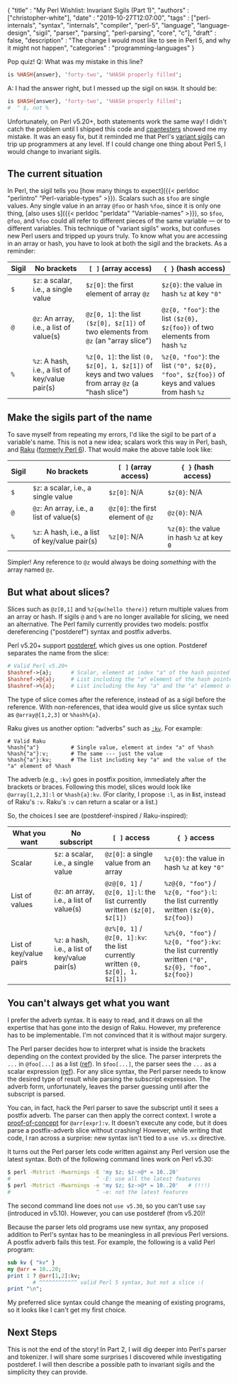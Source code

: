   {
    "title"       : "My Perl Wishlist: Invariant Sigils (Part 1)",
    "authors"     : ["christopher-white"],
    "date"        : "2019-10-27T12:07:00",
    "tags"        : ["perl-internals", "syntax", "internals",
                    "compiler", "perl-5", "language", "language-design",
                    "sigil", "parser", "parsing", "perl-parsing", "core", "c"],
    "draft"       : false,
    "description" : "The change I would most like to see in Perl 5, and why it might not happen",
    "categories"  : "programming-languages"
  }

Pop quiz!  Q: What was my mistake in this line?

```perl
is %HASH{answer}, 'forty-two', '%HASH properly filled';
```

A: I had the answer right, but I messed up the sigil on `HASH`.  It
should be:

```perl
is $HASH{answer}, 'forty-two', '%HASH properly filled';
#  ^ $, not %
```

Unfortunately, on Perl v5.20+, both statements work the same way!  I
didn't catch the problem until I shipped this code and
[cpantesters](http://matrix.cpantesters.org/?dist=vars-i+1.08-TRIAL)
showed me my mistake.  It was an easy fix, but it reminded me that Perl's
[variant sigils](http://modernperlbooks.com/books/modern_perl/chapter_03.html#variablenamesandsigils)
can trip up programmers at any level.  If I could change one thing about
Perl 5, I would change to invariant sigils.

The current situation
---------------------

In Perl, the sigil tells you
[how many things to expect]({{< perldoc "perlintro" "Perl-variable-types" >}}).
Scalars such as `$foo` are single values.  Any single value in an array
`@foo` or hash `%foo`, since it is only one thing,
[also uses `$`]({{< perldoc "perldata" "Variable-names" >}}),
so `$foo`, `@foo`, and `%foo` could all refer to different pieces of the
same variable &mdash; or to different variables.
This technique of "variant sigils" works, but confuses
new Perl users and tripped up yours truly.  To know what you
are accessing in an array or hash, you have to look at both the sigil
and the brackets.  As a reminder:

| Sigil | No brackets                                     | `[ ]` (array access)                                                                                | `{ }` (hash access)                                                                       |
|-------|-------------------------------------------------|-----------------------------------------------------------------------------------------------------|-------------------------------------------------------------------------------------------|
| `$`   | `$z`: a scalar, i.e., a single value            | `$z[0]`: the first element of array `@z`                                                            | `$z{0}`: the value in hash `%z` at key `"0"`                                              |
| `@`   | `@z`: An array, i.e., a list of value(s)        | `@z[0, 1]`: the list `($z[0], $z[1])` of two elements from `@z` (an "array slice")                  | `@z{0, "foo"}`: the list `($z{0}, $z{foo})` of two elements from hash `%z`                |
| `%`   | `%z`: A hash, i.e., a list of key/value pair(s) | `%z[0, 1]`: the list `(0, $z[0], 1, $z[1])` of keys and two values from array `@z` (a "hash slice") | `%z{0, "foo"}`: the list `("0", $z{0}, "foo", $z{foo})` of keys and values from hash `%z` |

Make the sigils part of the name
--------------------------------

To save myself from repeating my errors, I'd like the sigil to be part of a
variable's name.  This is not a new idea; scalars work this way in Perl, bash,
and [Raku](https://docs.perl6.org/language/101-basics#sigil_and_identifier)
([formerly Perl 6](https://github.com/perl6/problem-solving/blob/master/solutions/language/Path-to-Raku.md)).
That would make the above table look like:

| Sigil | No brackets                                     | `[ ]` (array access)                | `{ }` (hash access)                        |
|-------|-------------------------------------------------|-------------------------------------|--------------------------------------------|
| `$`   | `$z`: a scalar, i.e., a single value            | `$z[0]`: N/A                        | `$z{0}`: N/A                               |
| `@`   | `@z`: An array, i.e., a list of value(s)        | `@z[0]`: the first element of `@z`  | `@z{0}`: N/A                               |
| `%`   | `%z`: A hash, i.e., a list of key/value pair(s) | `%z[0]`: N/A                        | `%z{0}`: the value in hash `%z` at key `0` |

Simpler!  Any reference to `@z` would always be doing _something_ with
the array named `@z`.

But what about slices?
----------------------

Slices such as `@z[0,1]` and `%z{qw(hello there)}` return multiple
values from an array or hash.  If sigils `@` and `%` are no longer
available for slicing, we need an alternative.
The Perl family currently provides two models: postfix dereferencing
("postderef") syntax and postfix adverbs.

Perl v5.20+ support
[postderef](https://www.effectiveperlprogramming.com/2014/09/use-postfix-dereferencing/),
which gives us one option.  Postderef separates the name from the slice:

```perl
# Valid Perl v5.20+
$hashref->{a};      # Scalar, element at index "a" of the hash pointed to by $hashref
$hashref->@{a};     # List including the "a" element of the hash pointed to by $hashref
$hashref->%{a};     # List including the key "a" and the "a" element of the hash pointed to by $hashref
```

The type of slice comes after the reference, instead of as a sigil
before the reference.  With non-references, that idea would give us slice
syntax such as `@array@[1,2,3]` or `%hash%{a}`.

Raku gives us another option: "adverbs" such as
[`:kv`](https://docs.perl6.org/language/subscripts#:kv).  For example:

```perl6
# Valid Raku
%hash{"a"}          # Single value, element at index "a" of %hash
%hash{"a"}:v;       # The same --- just the value
%hash{"a"}:kv;      # The list including key "a" and the value of the "a" element of %hash
```

The adverb (e.g., `:kv`) goes in postfix position, immediately
after the brackets or braces.  Following this model,
slices would look like `@array[1,2,3]:l` or `%hash{a}:kv`.  (For clarity,
I propose `:l`, as in **l**ist, instead of Raku's `:v`.  Raku's `:v` can return
a scalar or a list.)

So, the choices I see are (postderef-inspired / Raku-inspired):

| What you want           | No subscript                                    | `[ ]` access                                                                   | `{ }` access                                                                                   |
|-------------------------|-------------------------------------------------|--------------------------------------------------------------------------------|------------------------------------------------------------------------------------------------|
| Scalar                  | `$z`: a scalar, i.e., a single value            | `@z[0]`: a single value from an array                                          | `%z{0}`: the value in hash `%z` at key `"0"`                                                   |
| List of values          | `@z`: an array, i.e., a list of value(s)        | `@z@[0, 1]` / `@z[0, 1]:l`: the list currently written `($z[0], $z[1])`        | `%z@{0, "foo"}` / `%z{0, "foo"}:l`: the list currently written `($z{0}, $z{foo})`              |
| List of key/value pairs | `%z`: a hash, i.e., a list of key/value pair(s) | `@z%[0, 1]` / `@z[0, 1]:kv`: the list currently written `(0, $z[0], 1, $z[1])` | `%z%{0, "foo"}` / `%z{0, "foo"}:kv`: the list currently written `("0", $z{0}, "foo", $z{foo})` |

You can't always get what you want
----------------------------------

I prefer the adverb syntax.  It is easy to read, and it draws on
all the expertise that has gone into the design of Raku.
However, my preference has to be implementable.
I'm not convinced that it is without major surgery.

The Perl parser decides how to interpret what is inside the brackets
depending on the context provided by the slice.
The parser interprets the `...` in `@foo[...]` as
a list ([ref](https://github.com/Perl/perl5/blob/c58ad1f93e9ad7834d3735683462c07119aa87f5/perly.y#L1143-L1148)).
In `$foo[...]`, the parser sees the `...` as a scalar expression
([ref](https://github.com/Perl/perl5/blob/c58ad1f93e9ad7834d3735683462c07119aa87f5/perly.y#L958-L960)).
For any slice syntax, the Perl parser needs to know the desired
type of result while parsing the subscript expression.  The adverb form,
unfortunately, leaves the parser guessing until after the subscript
is parsed.

You can, in fact, hack the Perl parser to save the subscript
until it sees a postfix adverb.  The parser can then apply the correct
context.  I wrote a
[proof-of-concept](https://github.com/Perl/perl5/compare/9786385e68f7f14df6f4dd0f04d2c72c0d9a2511...cxw42:3cd904788536b445c9c3abe9b469e1b569942051)
for `@arr[expr]:v`.  It doesn't execute any code, but it does parse
a postfix-adverb slice without crashing!  However, while writing that code,
I ran across a surprise: new syntax isn't tied to a `use v5.xx`
directive.

It turns out the Perl parser lets code written against any Perl version
use the latest syntax.  Both of the following command lines work on Perl v5.30:

```sh
$ perl -Mstrict -Mwarnings -E 'my $z; $z->@* = 10..20'
#                           ^ -E: use all the latest features
$ perl -Mstrict -Mwarnings -e 'my $z; $z->@* = 10..20'   # (!!!)
#                           ^ -e: not the latest features
```

The second command line does not `use v5.30`, so you can't use `say`
(introduced in v5.10).  However, you can use postderef (from v5.20)!

Because the parser lets old programs use new syntax, any proposed addition
to Perl's syntax has to be meaningless in all previous Perl versions.
A postfix adverb fails this test.  For example, the following is a valid
Perl program:

```perl
sub kv { "kv" }
my @arr = 10..20;
print 1 ? @arr[1,2]:kv;
        # ^^^^^^^^^^^^ valid Perl 5 syntax, but not a slice :(
print "\n";
```

My preferred slice syntax could change the meaning of existing programs,
so it looks like I can't get my first choice.

Next Steps
----------

This is not the end of the story!  In Part 2, I will dig deeper into
Perl's parser and tokenizer.  I will share some surprises I discovered
while investigating postderef.  I will then describe a possible path
to invariant sigils and the simplicity they can provide.
